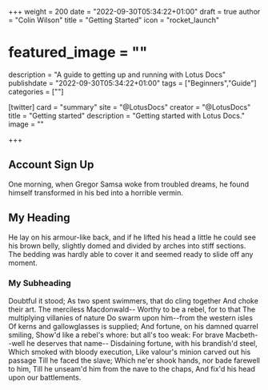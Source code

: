 +++
weight = 200
date = "2022-09-30T05:34:22+01:00"
draft = true
author = "Colin Wilson"
title = "Getting Started"
icon = "rocket_launch"
# featured_image = ""
description = "A guide to getting up and running with Lotus Docs"
publishdate = "2022-09-30T05:34:22+01:00"
tags = ["Beginners","Guide"]
categories = [""]

[twitter]
  card = "summary"
  site = "@LotusDocs"
  creator = "@LotusDocs"
  title = "Getting started"
  description = "Getting started with Lotus Docs."
  image = ""

+++

## Account Sign Up

One morning, when Gregor Samsa woke from troubled dreams, he found himself transformed in his bed into a horrible vermin.

## My Heading

He lay on his armour-like back, and if he lifted his head a little he could see his brown belly, slightly domed and divided by arches into stiff sections. The bedding was hardly able to cover it and seemed ready to slide off any moment.

### My Subheading

Doubtful it stood;
As two spent swimmers, that do cling together
And choke their art. The merciless Macdonwald--
Worthy to be a rebel, for to that
The multiplying villanies of nature
Do swarm upon him--from the western isles
Of kerns and gallowglasses is supplied;
And fortune, on his damned quarrel smiling,
Show'd like a rebel's whore: but all's too weak:
For brave Macbeth--well he deserves that name--
Disdaining fortune, with his brandish'd steel,
Which smoked with bloody execution,
Like valour's minion carved out his passage
Till he faced the slave;
Which ne'er shook hands, nor bade farewell to him,
Till he unseam'd him from the nave to the chaps,
And fix'd his head upon our battlements.